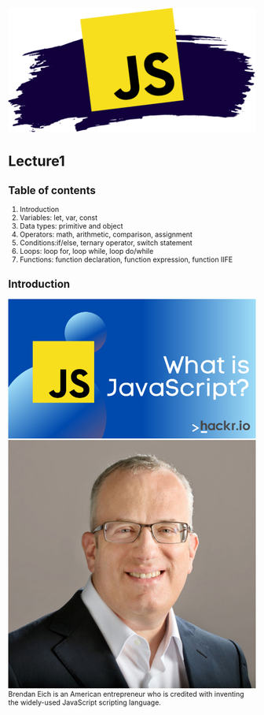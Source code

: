 ![Tux, the Linux mascot](/img/Readme.logo.png)
# Lecture1
## Table of contents
1. Introduction
3. Variables: let, var, const
3. Data types: primitive and object
4. Operators: math, arithmetic, comparison, assignment
5. Conditions:if/else, ternary operator, switch statement
6. Loops: loop for, loop while, loop do/while
7. Functions: function declaration, function expression, function IIFE

## **Introduction**
![Tux, the Linux mascot](/img/js.png)
![Tux, the Linux mascot](/img/Brandan.jpg)
Brendan Eich is an American entrepreneur who is credited with inventing the widely-used JavaScript scripting language.